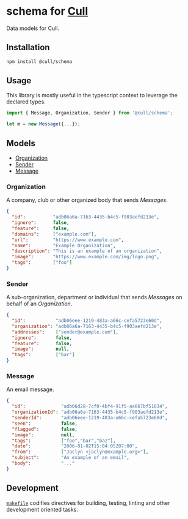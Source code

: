 # schema for [Cull](https://cull.email)

Data models for Cull.

## Installation

```sh
npm install @cull/schema
```

## Usage

This library is mostly useful in the typescript context to leverage the declared types.

```js
import { Message, Organization, Sender } from '@cull/schema';

let m = new Message({...});
```

## Models

- [Organization](#organization)
- [Sender](#sender)
- [Message](#message)

### Organization

A company, club or other organized body that sends _Messages_.

```json
{
  "id":          "adb06a6a-7163-4435-b4c5-f903aefd213e",
  "ignore":      false,
  "feature":     false,
  "domains":     ["example.com"],
  "url":         "https://www.example.com",
  "name":        "Example Organization",
  "description": "This is an example of an organization",
  "image":       "https://www.example.com/img/logo.png",
  "tags":        ["foo"]
}
```

### Sender

A sub-organization, department or individual that sends _Messages_ on behalf of an _Organization_.

```json
{
  "id":           "adb06eee-1219-483a-a66c-cefa5723e60d",
  "organization": "adb06a6a-7163-4435-b4c5-f903aefd213e",
  "addresses":    ["sender@example.com"],
  "ignore":       false,
  "feature":      false,
  "image":        null,
  "tags":         ["bar"]
}
```

### Message

An email message.

```json
{
  "id":             "adb06d28-7cf0-4bf4-91f5-aa667bf51834",
  "organizationId": "adb06a6a-7163-4435-b4c5-f903aefd213e",
  "senderId":       "adb06eee-1219-483a-a66c-cefa5723e60d",
  "seen":           false,
  "flagged":        false,
  "image":          null,
  "tags":           ["foo","bar","baz"],
  "date":           "2006-01-02T15:04:05Z07:00",
  "from":           ["Jaclyn <jaclyn@example.org>"],
  "subject":        "An example of an email",
  "body":           "..."
}
```

## Development

[`makefile`](https://github.com/cull-email/schema/blob/master/makefile) codifies directives for building, testing, linting and other development oriented tasks.